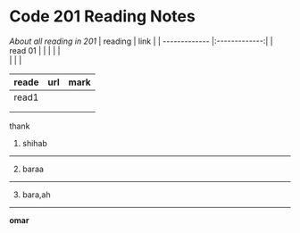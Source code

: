   # Code 201 Reading Notes
*About all reading in 201*
| reading       | link          | 
| ------------- |:-------------:| 
| read 01       |               | 
|               |               |  
|               |               |   


| reade         | url           | mark  |
| ------------- |:-------------:| -----:|
|       read1   |               |       |
|               |               |       |
|               |               |       |










thank
1. shihab
***
2. baraa
***
3. bara,ah
***
**omar**
